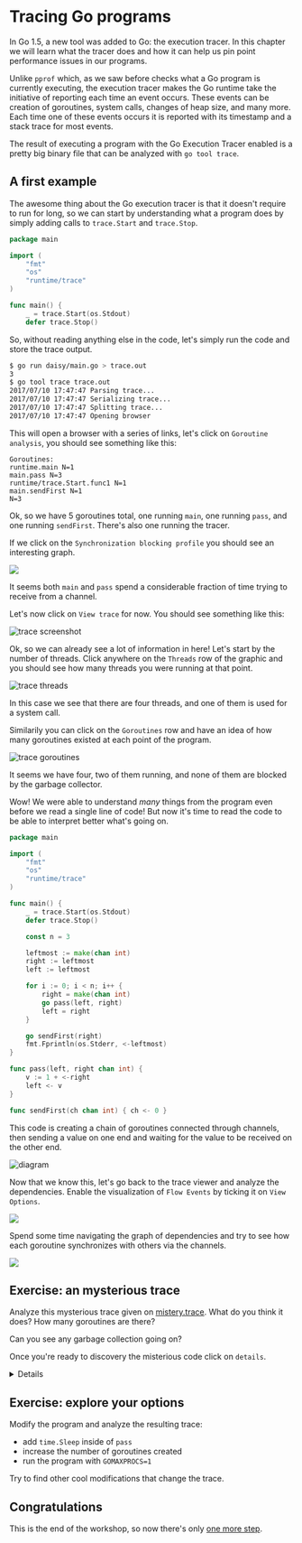 # Tracing Go programs

In Go 1.5, a new tool was added to Go: the execution tracer.
In this chapter we will learn what the tracer does and how it can
help us pin point performance issues in our programs.

Unlike `pprof` which, as we saw before checks what a Go program is
currently executing, the execution tracer makes the Go runtime
take the initiative of reporting each time an event occurs.
These events can be creation of goroutines, system calls, changes
of heap size, and many more. Each time one of these events occurs
it is reported with its timestamp and a stack trace for most events.

The result of executing a program with the Go Execution Tracer enabled
is a pretty big binary file that can be analyzed with  `go tool trace`.

## A first example

The awesome thing about the Go execution tracer is that it doesn't require
to run for long, so we can start by understanding what a program does by
simply adding calls to `trace.Start` and `trace.Stop`.

[embedmd]:# (daisy/main.go /package main/ /trace.Stop.*/)
```go
package main

import (
	"fmt"
	"os"
	"runtime/trace"
)

func main() {
	_ = trace.Start(os.Stdout)
	defer trace.Stop()
```

So, without reading anything else in the code, let's simply run the code and
store the trace output.

```bash
$ go run daisy/main.go > trace.out
3
$ go tool trace trace.out
2017/07/10 17:47:47 Parsing trace...
2017/07/10 17:47:47 Serializing trace...
2017/07/10 17:47:47 Splitting trace...
2017/07/10 17:47:47 Opening browser
```

This will open a browser with a series of links, let's click on `Goroutine
analysis`, you should see something like this:

```
Goroutines: 
runtime.main N=1 
main.pass N=3 
runtime/trace.Start.func1 N=1 
main.sendFirst N=1 
N=3 
```

Ok, so we have 5 goroutines total, one running `main`, one running `pass`,
and one running `sendFirst`. There's also one running the tracer.

If we click on the `Synchronization blocking profile` you should see an
interesting graph.

![](sync.png)

It seems both `main` and `pass` spend a considerable fraction of time trying
to receive from a channel.

Let's now click on `View trace` for now.
You should see something like this:

![trace screenshot](trace.png)

Ok, so we can already see a lot of information in here! Let's start by the number of
threads. Click anywhere on the `Threads` row of the graphic and you should see how many
threads you were running at that point.

![trace threads](threads.png)

In this case we see that there are four threads, and one of them is used for a system call.

Similarily you can click on the `Goroutines` row and have an idea of how many goroutines
existed at each point of the program.

![trace goroutines](goroutines.png)

It seems we have four, two of them running, and none of them are blocked by the garbage
collector.

Wow! We were able to understand *many* things from the program even before
we read a single line of code! But now it's time to read the code to be
able to interpret better what's going on.

[embedmd]:# (daisy/main.go /package main/ $)
```go
package main

import (
	"fmt"
	"os"
	"runtime/trace"
)

func main() {
	_ = trace.Start(os.Stdout)
	defer trace.Stop()

	const n = 3

	leftmost := make(chan int)
	right := leftmost
	left := leftmost

	for i := 0; i < n; i++ {
		right = make(chan int)
		go pass(left, right)
		left = right
	}

	go sendFirst(right)
	fmt.Fprintln(os.Stderr, <-leftmost)
}

func pass(left, right chan int) {
	v := 1 + <-right
	left <- v
}

func sendFirst(ch chan int) { ch <- 0 }
```

This code is creating a chain of goroutines connected through channels, then sending a
value on one end and waiting for the value to be received on the other end.

![diagram](diagram.png)

Now that we know this, let's go back to the trace viewer and analyze the dependencies.
Enable the visualization of `Flow Events` by ticking it on `View Options`.

![](view-options.png)

Spend some time navigating the graph of dependencies and try to see how each goroutine
synchronizes with others via the channels.

![](flow-events.png)

## Exercise: an mysterious trace

Analyze this mysterious trace given on [mistery.trace](mistery.trace).
What do you think it does? How many goroutines are there?

Can you see any garbage collection going on?

Once you're ready to discovery the misterious code click on `details`.

<details>

The misterious trace belongs to an execution of [ping-pong/main.go](ping-pong/main.go).

[embedmd]:# (ping-pong/main.go /package main/ $)
```go
package main

import (
	"log"
	"os"
	"runtime/trace"
	"time"
)

func main() {
	_ = trace.Start(os.Stdout)
	defer trace.Stop()

	table := make(chan int)
	go player(table, "ping")
	go player(table, "pong")

	table <- 0
	time.Sleep(time.Second)
	ball := <-table
	close(table)
	log.Printf("played %d turns", ball)

	// runtime.GC()
	// _ = pprof.WriteHeapProfile(os.Stdout)
}

func player(table chan int, name string) {
	for ball := range table {
		log.Printf("%d\t%s", ball, name)
		table <- ball + 1
	}
}
```

That's an interesting program. If you feel like it, maybe it's worth using `pprof`
to analyze where the memory is being allocated.

</details>

## Exercise: explore your options

Modify the program and analyze the resulting trace:

- add `time.Sleep` inside of `pass`
- increase the number of goroutines created
- run the program with `GOMAXPROCS=1`

Try to find other cool modifications that change the trace.

## Congratulations



This is the end of the workshop, so now there's only [one more step](../../congratulations.md).
